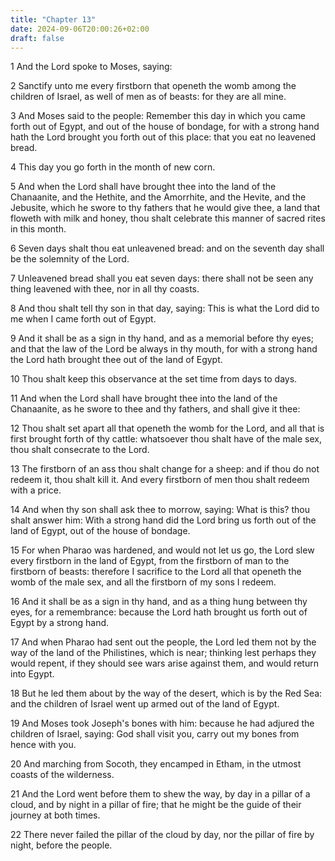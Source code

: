 ```yaml
---
title: "Chapter 13"
date: 2024-09-06T20:00:26+02:00
draft: false
---
```



1 And the Lord spoke to Moses, saying:

2 Sanctify unto me every firstborn that openeth the womb among the children of Israel, as well of men as of beasts: for they are all mine.

3 And Moses said to the people: Remember this day in which you came forth out of Egypt, and out of the house of bondage, for with a strong hand hath the Lord brought you forth out of this place: that you eat no leavened bread.

4 This day you go forth in the month of new corn.

5 And when the Lord shall have brought thee into the land of the Chanaanite, and the Hethite, and the Amorrhite, and the Hevite, and the Jebusite, which he swore to thy fathers that he would give thee, a land that floweth with milk and honey, thou shalt celebrate this manner of sacred rites in this month.

6 Seven days shalt thou eat unleavened bread: and on the seventh day shall be the solemnity of the Lord.

7 Unleavened bread shall you eat seven days: there shall not be seen any thing leavened with thee, nor in all thy coasts.

8 And thou shalt tell thy son in that day, saying: This is what the Lord did to me when I came forth out of Egypt.

9 And it shall be as a sign in thy hand, and as a memorial before thy eyes; and that the law of the Lord be always in thy mouth, for with a strong hand the Lord hath brought thee out of the land of Egypt.

10 Thou shalt keep this observance at the set time from days to days.

11 And when the Lord shall have brought thee into the land of the Chanaanite, as he swore to thee and thy fathers, and shall give it thee:

12 Thou shalt set apart all that openeth the womb for the Lord, and all that is first brought forth of thy cattle: whatsoever thou shalt have of the male sex, thou shalt consecrate to the Lord.

13 The firstborn of an ass thou shalt change for a sheep: and if thou do not redeem it, thou shalt kill it. And every firstborn of men thou shalt redeem with a price.

14 And when thy son shall ask thee to morrow, saying: What is this? thou shalt answer him: With a strong hand did the Lord bring us forth out of the land of Egypt, out of the house of bondage.

15 For when Pharao was hardened, and would not let us go, the Lord slew every firstborn in the land of Egypt, from the firstborn of man to the firstborn of beasts: therefore I sacrifice to the Lord all that openeth the womb of the male sex, and all the firstborn of my sons I redeem.

16 And it shall be as a sign in thy hand, and as a thing hung between thy eyes, for a remembrance: because the Lord hath brought us forth out of Egypt by a strong hand.

17 And when Pharao had sent out the people, the Lord led them not by the way of the land of the Philistines, which is near; thinking lest perhaps they would repent, if they should see wars arise against them, and would return into Egypt.

18 But he led them about by the way of the desert, which is by the Red Sea: and the children of Israel went up armed out of the land of Egypt.

19 And Moses took Joseph's bones with him: because he had adjured the children of Israel, saying: God shall visit you, carry out my bones from hence with you.

20 And marching from Socoth, they encamped in Etham, in the utmost coasts of the wilderness.

21 And the Lord went before them to shew the way, by day in a pillar of a cloud, and by night in a pillar of fire; that he might be the guide of their journey at both times.

22 There never failed the pillar of the cloud by day, nor the pillar of fire by night, before the people.

